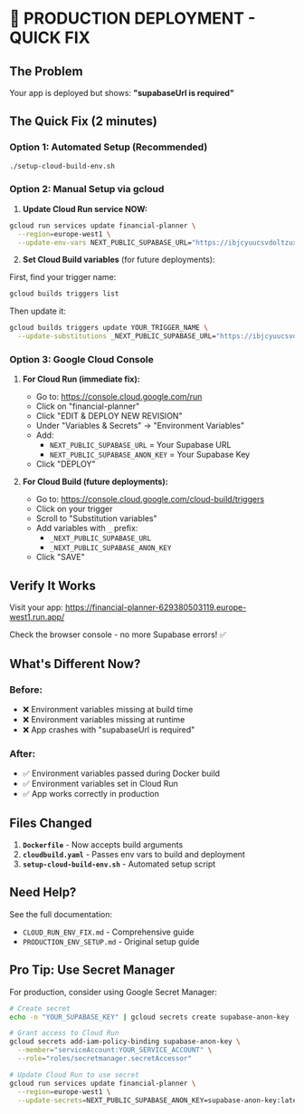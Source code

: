 # 🚨 PRODUCTION DEPLOYMENT - QUICK FIX

## The Problem
Your app is deployed but shows: **"supabaseUrl is required"**

## The Quick Fix (2 minutes)

### Option 1: Automated Setup (Recommended)
```bash
./setup-cloud-build-env.sh
```

### Option 2: Manual Setup via gcloud

1. **Update Cloud Run service NOW:**
```bash
gcloud run services update financial-planner \
  --region=europe-west1 \
  --update-env-vars NEXT_PUBLIC_SUPABASE_URL="https://ibjcyuucsvdoltzuxysu.supabase.co",NEXT_PUBLIC_SUPABASE_ANON_KEY="YOUR_ANON_KEY"
```

2. **Set Cloud Build variables** (for future deployments):

First, find your trigger name:
```bash
gcloud builds triggers list
```

Then update it:
```bash
gcloud builds triggers update YOUR_TRIGGER_NAME \
  --update-substitutions _NEXT_PUBLIC_SUPABASE_URL="https://ibjcyuucsvdoltzuxysu.supabase.co",_NEXT_PUBLIC_SUPABASE_ANON_KEY="YOUR_ANON_KEY"
```

### Option 3: Google Cloud Console

1. **For Cloud Run (immediate fix):**
   - Go to: https://console.cloud.google.com/run
   - Click on "financial-planner"
   - Click "EDIT & DEPLOY NEW REVISION"
   - Under "Variables & Secrets" → "Environment Variables"
   - Add:
     - `NEXT_PUBLIC_SUPABASE_URL` = Your Supabase URL
     - `NEXT_PUBLIC_SUPABASE_ANON_KEY` = Your Supabase Key
   - Click "DEPLOY"

2. **For Cloud Build (future deployments):**
   - Go to: https://console.cloud.google.com/cloud-build/triggers
   - Click on your trigger
   - Scroll to "Substitution variables"
   - Add variables with `_` prefix:
     - `_NEXT_PUBLIC_SUPABASE_URL`
     - `_NEXT_PUBLIC_SUPABASE_ANON_KEY`
   - Click "SAVE"

## Verify It Works

Visit your app:
https://financial-planner-629380503119.europe-west1.run.app/

Check the browser console - no more Supabase errors! ✅

## What's Different Now?

### Before:
- ❌ Environment variables missing at build time
- ❌ Environment variables missing at runtime
- ❌ App crashes with "supabaseUrl is required"

### After:
- ✅ Environment variables passed during Docker build
- ✅ Environment variables set in Cloud Run
- ✅ App works correctly in production

## Files Changed

1. **`Dockerfile`** - Now accepts build arguments
2. **`cloudbuild.yaml`** - Passes env vars to build and deployment
3. **`setup-cloud-build-env.sh`** - Automated setup script

## Need Help?

See the full documentation:
- `CLOUD_RUN_ENV_FIX.md` - Comprehensive guide
- `PRODUCTION_ENV_SETUP.md` - Original setup guide

## Pro Tip: Use Secret Manager

For production, consider using Google Secret Manager:
```bash
# Create secret
echo -n "YOUR_SUPABASE_KEY" | gcloud secrets create supabase-anon-key --data-file=-

# Grant access to Cloud Run
gcloud secrets add-iam-policy-binding supabase-anon-key \
  --member="serviceAccount:YOUR_SERVICE_ACCOUNT" \
  --role="roles/secretmanager.secretAccessor"

# Update Cloud Run to use secret
gcloud run services update financial-planner \
  --region=europe-west1 \
  --update-secrets=NEXT_PUBLIC_SUPABASE_ANON_KEY=supabase-anon-key:latest
```
